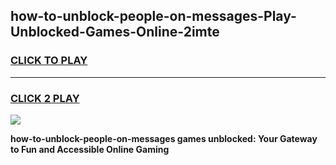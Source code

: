 
## how-to-unblock-people-on-messages-Play-Unblocked-Games-Online-2imte
<h3>
<a href="https://premium76.site?title=how-to-unblock-people-on-messages&ref=25A">CLICK TO PLAY</a></h3>
<hr>

<h3>
<a href="https://premium76.site?title=how-to-unblock-people-on-messages&ref=25A">CLICK 2 PLAY</a>
  
</h3>

<a href="https://premium76.site?title=how-to-unblock-people-on-messages&ref=25A"><img src="https://clearcache.store/games.png"></a>


**how-to-unblock-people-on-messages games unblocked: Your Gateway to Fun and Accessible Online Gaming**
